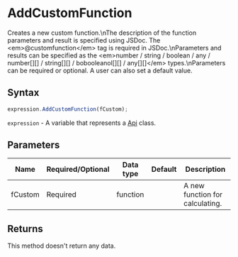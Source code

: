 # AddCustomFunction

Creates a new custom function.\nThe description of the function parameters and result is specified using JSDoc. The &lt;em&gt;@customfunction&lt;/em&gt; tag is required in JSDoc.\nParameters and results can be specified as the &lt;em&gt;number / string / boolean / any / number[][] / string[][] / bobooleanol[][] / any[][]&lt;/em&gt; types.\nParameters can be required or optional. A user can also set a default value.

## Syntax

```javascript
expression.AddCustomFunction(fCustom);
```

`expression` - A variable that represents a [Api](../Api.md) class.

## Parameters

| **Name** | **Required/Optional** | **Data type** | **Default** | **Description** |
| ------------- | ------------- | ------------- | ------------- | ------------- |
| fCustom | Required | function |  | A new function for calculating. |

## Returns

This method doesn't return any data.